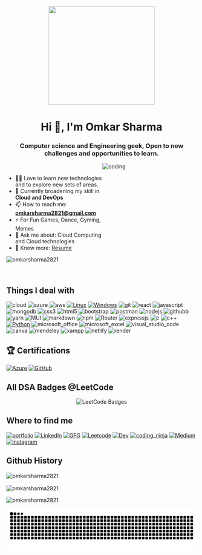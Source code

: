 <div align = "center">
  <img width="280" height="260" src="https://user-images.githubusercontent.com/74038190/216649430-0a912dae-e61b-45cf-8f65-895bd6444f3a.gif">
</div>
<!-- <br> -->
<!-- <div align="center">
  <img width="300" height="300" src="https://user-images.githubusercontent.com/74038190/216649436-05c6a71a-0566-45aa-bc3f-f258ab12e491.gif" alt="Description of the gif">
</div> -->
<!-- <div align = "center">
  <img width="300" height="300" src = "https://user-images.githubusercontent.com/74038190/218265814-3084a4ba-809c-4135-afc0-8685d0f634b3.gif">
</div> -->

<h1 align="center">Hi 👋, I'm Omkar Sharma</h1>  
<h3 align="center">Computer science and Engineering geek, Open to new challenges and opportunities to learn.</h3>
<!-- <h3 align= "center">
Problem Solving Enthusiast 🧠 | 186+DaysOfCode on @LeetCode 🔥 | Institute 12th🥇 Rank @GFG | Institute 1st🥇 Rank @Coding Ninja | 200+ Problems Solved on DSA | Seeking growth through challenging endeavors ❤️
</h3> -->
<img align="right" alt="coding" width="250" height="240" src="https://user-images.githubusercontent.com/74038190/216656987-9b3a52af-79d3-418c-8789-579955588e68.gif">
<br> 

- 👨‍💻 Love to learn new technologies and to explore new sets of areas.
- 🌱 Currently broadening my skill in **Cloud and DevOps**
- 📫 How to reach me: **omkarsharma2821@gmail.com**
- ⚡ For Fun Games, Dance, Gyming, Memes
- 💬 Ask me about: Cloud Computing and Cloud technologies
- 📄 Know more: [Resume](https://drive.google.com/file/d/1LmxqzxnL8fPr2QBZInyKf_a84It2Ctuc/view?usp=sharing)
<p align="left"> <img src="https://komarev.com/ghpvc/?username=omkarsharma2821&label=Profile%20views&color=0e75b6&style=flat" alt="omkarsharma2821" /> </p>
  <br>
  
## Things I deal with
![cloud](https://img.shields.io/badge/public_cloud-red?style=for-the-badge&logo=cloud&logoColor)
![azure](https://img.shields.io/badge/azure-black?style=for-the-badge&logo=azure&logoColor)
![aws](https://img.shields.io/badge/aws-grey?style=for-the-badge&logo=aws&logoColor)
[![Linux](https://img.shields.io/badge/Linux-FCC624?style=for-the-badge&logo=linux&logoColor=black)](https://www.credly.com/badges/YOUR_LINUX_CERTIFICATION_URL)
[![Windows](https://img.shields.io/badge/Windows-0078D6?style=for-the-badge&logo=windows&logoColor=white)](https://www.credly.com/badges/YOUR_WINDOWS_CERTIFICATION_URL)
![git](https://img.shields.io/badge/git-yellow?style=for-the-badge&logo=git&logoColor=white)
![react](https://img.shields.io/badge/react-black?style=for-the-badge&logo=react&logoColor)
![javascript](https://img.shields.io/badge/Javascript-black?style=for-the-badge&logo=javascript&logoColor)
![mongodb](https://img.shields.io/badge/mongodb-blue?style=for-the-badge&logo=mongodb&logoColor)
![css3](https://img.shields.io/badge/css3-purple?style=for-the-badge&logo=css3&logoColor=white)
![html5](https://img.shields.io/badge/Html5-violet?style=for-the-badge&logo=html5&logoColor=white)
![bootstrap](https://img.shields.io/badge/bootstrap-red?style=for-the-badge&logo=bootstrap&logoColor=white)
![postman](https://img.shields.io/badge/postman-black?style=for-the-badge&logo=postman&logoColor=white)
![nodejs](https://img.shields.io/badge/nodejs-1DA1F2?style=for-the-badge&logo=node.js&logoColor=white)
![githubb](https://img.shields.io/badge/github-black?style=for-the-badge&logo=github&logoColor=white)
![yarn](https://img.shields.io/badge/yarn-1DA1F2?style=for-the-badge&logo=yarn&logoColor=white)
![MUI](https://img.shields.io/badge/MUI-white?style=for-the-badge&logo=MUI&logoColor)
![markdown](https://img.shields.io/badge/Markdown-1DA1F2?style=for-the-badge&logo=markdown&logoColor=white)
![npm](https://img.shields.io/badge/npm-black?style=for-the-badge&logo=npm&logoColor)
![Router](https://img.shields.io/badge/React_Router-black?style=for-the-badge&logo=ReactRouter&logoColor)
![expressjs](https://img.shields.io/badge/express.js-grey?style=for-the-badge&logo=express&logoColor)
![c](https://img.shields.io/badge/-C?style=for-the-badge&logo=C&logoColor=white)
![c++](https://img.shields.io/badge/++-purple?style=for-the-badge&logo=c&logoColor)
[![Python](https://img.shields.io/badge/Python-3776AB?style=for-the-badge&logo=python&logoColor=white)](YOUR_PYTHON_CERTIFICATION_URL)
![microsoft_office](https://img.shields.io/badge/microsoft_office-grey?style=for-the-badge&logo=microsoftoffice&logoColor)
![microsoft_excel](https://img.shields.io/badge/microsoft_excel-purple?style=for-the-badge&logo=microsoftexcel&logoColor)
![visual_studio_code](https://img.shields.io/badge/visual_studio_code-red?style=for-the-badge&logo=visualstudiocode&logoColor)
![canva](https://img.shields.io/badge/canva-black?style=for-the-badge&logo=canva&logoColor=white)
![mendeley](https://img.shields.io/badge/mendeley-grey?style=for-the-badge&logo=mendeley&logoColor=white)
![xampp](https://img.shields.io/badge/xampp-white?style=for-the-badge&logo=xampp&logoColor)
![netlify](https://img.shields.io/badge/netlify-0B62C8?style=for-the-badge&logo=netlify&logoColor)
![render](https://img.shields.io/badge/render-0A66C2?style=for-the-badge&logo=render&logoColor) 

## 🏆 Certifications

[![Azure](https://img.shields.io/badge/Microsoft_Certified-Azure_Fundamentals-0078D4?style=for-the-badge&logo=microsoftazure&logoColor=white)](https://learn.microsoft.com/api/credentials/share/en-us/OmkarSharma-1199/51ECBCCE4FE6FF43?sharingId=ED5AC550E5F204F0)
[![GitHub](https://img.shields.io/badge/GitHub_Foundations-24292F?style=for-the-badge&logo=github&logoColor=white)](https://www.credly.com/badges/45a34fc4-9085-4abe-8c26-e92f7a2a3f5e/public_url)


## All DSA Badges @LeetCode
<p align="center">
  <img src="https://leetcode-badge-showcase.vercel.app/api?username=omkarsharma2821&theme=onedark" alt="LeetCode Badges" width="300px" />
</p>
<!-- <p align="center"><img src="https://leetcode-badge-showcase.vercel.app/api?username=omkarsharma2821&theme=onedark" alt="LeetCode Badges" /></p> -->

## Where to find me
[![portfolio](https://img.shields.io/badge/portfolio-purple?style=for-the-badge&logo=ko-fi&logoColor=white)](https://portfolio-weut.onrender.com/)
[![LinkedIn](https://img.shields.io/badge/LinkedIn-0A66C2?style=for-the-badge&logo=linkedin&logoColor=white)](https://www.linkedin.com/in/omkarsharmaa/)
[![GFG](https://img.shields.io/badge/Geeks_For_Geeks-red?style=for-the-badge&logo=geeksforgeeks&logoColor=white)](https://auth.geeksforgeeks.org/user/omkarsharmaa)
[![Leetcode](https://img.shields.io/badge/leetcode-1DA1F2?style=for-the-badge&logo=leetcode&logoColor=white)](https://leetcode.com/omkarsharma2821/)
[![Dev](https://img.shields.io/badge/DEV_Community-black?style=for-the-badge&logo=Dev&logoColor=white)](https://dev.to/omkarsharma2821)
[![coding_ninja](https://img.shields.io/badge/coding_ninjas-0A66C2?style=for-the-badge&logo=codingninjas&logoColor=white)](https://www.codingninjas.com/studio/profile/omkarsharma2821)
[![Medium](https://img.shields.io/badge/Medium-black?style=for-the-badge&logo=medium&logoColor=white)](https://medium.com/@omkarsharma2821)
[![instagram](https://img.shields.io/badge/INSTAGRAM-1AD1F8?style=for-the-badge&logo=instagram&logoColor=white)](https://instagram.com/omkarsharmaa_)
    
## Github History
<p><img align="center" src="https://github-readme-stats.vercel.app/api/top-langs?username=omkarsharma2821&show_icons=true&locale=en&layout=compact&theme=radical&hide=less,PHP" alt="omkarsharma2821"/></p>
<p><img align="center" src="https://github-readme-stats.vercel.app/api?username=omkarsharma2821&show_icons=true&locale=en&theme=radical" alt="omkarsharma2821" /><p>
<p align="left"><img src="https://github-readme-streak-stats.herokuapp.com/?user=omkarsharma2821&&theme=radical" alt="omkarsharma2821" width="500" /></p>
<img src="https://raw.githubusercontent.com/andrekolodochka/andrekolodochka/439a8c71a6b35e9a164cdfe50af58fee214748c9/github-contribution-grid-snake.svg">




